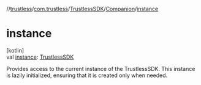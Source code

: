 //[trustless](../../../../index.md)/[com.trustless](../../index.md)/[TrustlessSDK](../index.md)/[Companion](index.md)/[instance](instance.md)

# instance

[kotlin]\
val [instance](instance.md): [TrustlessSDK](../index.md)

Provides access to the current instance of the TrustlessSDK. This instance is lazily initialized, ensuring that it is created only when needed.
